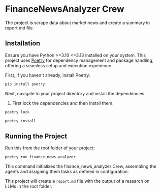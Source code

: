 # FinanceNewsAnalyzer Crew

The project is scrape data about market news and create a summary in report.md file.

## Installation

Ensure you have Python >=3.10 <=3.13 installed on your system. This project uses [Poetry](https://python-poetry.org/) for dependency management and package handling, offering a seamless setup and execution experience.

First, if you haven't already, install Poetry:

```bash
pip install poetry
```

Next, navigate to your project directory and install the dependencies:

1. First lock the dependencies and then install them:

```bash
poetry lock
```

```bash
poetry install
```

## Running the Project

Run this from the root folder of your project:

```bash
poetry run finance_news_analyzer
```

This command initializes the finance_news_analyzer Crew, assembling the agents and assigning them tasks as defined in configuration.

This project will create a `report.md` file with the output of a research on LLMs in the root folder.
